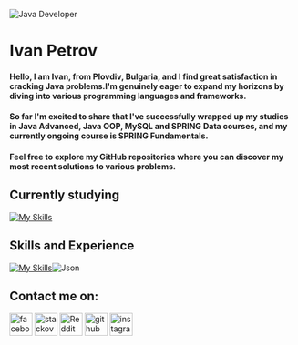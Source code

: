 ![Java Developer](https://fgp.dev/static/media/JavaDevelopmentBanner.0fa10828.jpg)

# Ivan Petrov


#### Hello, I am Ivan, from Plovdiv, Bulgaria, and I find great satisfaction in cracking Java problems.I'm genuinely eager to expand my horizons by diving into various programming languages and frameworks.
#### So far I'm excited to share that I've successfully wrapped up my studies in Java Advanced, Java OOP, MySQL and SPRING Data courses, and my currently ongoing course is SPRING Fundamentals.
#### Feel free to explore my GitHub repositories where you can discover my most recent solutions to various problems.


## Currently studying

 [![My Skills](https://skillicons.dev/icons?i=spring&theme=light)](https://skillicons.dev) 



## Skills and Experience



[![My Skills](https://skillicons.dev/icons?i=java,git,mysql,hibernate&theme=light)](https://skillicons.dev)![Json](https://img.icons8.com/?size=1x&id=114474&format=png)

## Contact me on:

[<img src='https://cdn.jsdelivr.net/npm/simple-icons@3.0.1/icons/facebook.svg' alt='facebook' height='40'>](//www.facebook.com/ivan.petrov.5891/)
 [<img src='https://cdn.jsdelivr.net/npm/simple-icons@3.0.1/icons/stackoverflow.svg' alt='stackoverflow' height='40'>](https://stackoverflow.com/users/20782656/ivanmpetrov)
  [<img src='https://cdn.jsdelivr.net/npm/simple-icons@3.0.1/icons/reddit.svg' alt='Reddit' height='40'>](https://www.reddit.com/user/IvanMPetrov)
[<img src='https://cdn.jsdelivr.net/npm/simple-icons@3.0.1/icons/github.svg' alt='github' height='40'>](https://github.com/IvanMPetrov) [<img src='https://cdn.jsdelivr.net/npm/simple-icons@3.0.1/icons/instagram.svg' alt='instagram' height='40'>](https://www.instagram.com/ivan.petrov.7777/) 
